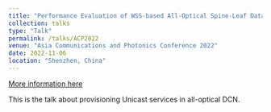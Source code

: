 ```yaml
---
title: "Performance Evaluation of WSS-based All-Optical Spine-Leaf Data Center Network"
collection: talks
type: "Talk"
permalink: /talks/ACP2022
venue: "Asia Communications and Photonics Conference 2022"
date: 2022-11-06
location: "Shenzhen, China"
---
```


[More information here](https://www.bilibili.com/video/BV1pG411w7i1/)

This is the talk about provisioning Unicast services in all-optical DCN.
